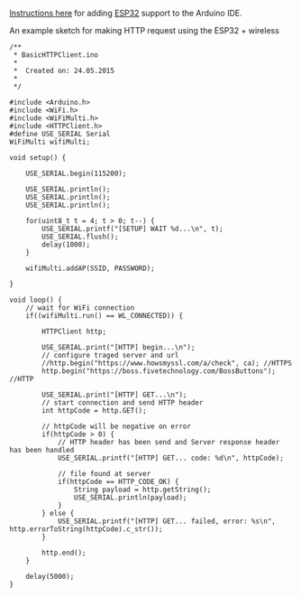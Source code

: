
[Instructions here](https://github.com/espressif/arduino-esp32/blob/master/docs/arduino-ide/boards_manager.md) for adding 
[ESP32](https://www.amazon.com/gp/product/B0718T232Z/ref=oh_aui_detailpage_o01_s02?ie=UTF8&psc=1) support to the Arduino IDE.

An example sketch for making HTTP request using the ESP32 + wireless

```
/**
 * BasicHTTPClient.ino
 *
 *  Created on: 24.05.2015
 *
 */

#include <Arduino.h>
#include <WiFi.h>
#include <WiFiMulti.h>
#include <HTTPClient.h>
#define USE_SERIAL Serial
WiFiMulti wifiMulti;

void setup() {

    USE_SERIAL.begin(115200);

    USE_SERIAL.println();
    USE_SERIAL.println();
    USE_SERIAL.println();

    for(uint8_t t = 4; t > 0; t--) {
        USE_SERIAL.printf("[SETUP] WAIT %d...\n", t);
        USE_SERIAL.flush();
        delay(1000);
    }

    wifiMulti.addAP(SSID, PASSWORD);

}

void loop() {
    // wait for WiFi connection
    if((wifiMulti.run() == WL_CONNECTED)) {

        HTTPClient http;

        USE_SERIAL.print("[HTTP] begin...\n");
        // configure traged server and url
        //http.begin("https://www.howsmyssl.com/a/check", ca); //HTTPS
        http.begin("https://boss.fivetechnology.com/BossButtons"); //HTTP

        USE_SERIAL.print("[HTTP] GET...\n");
        // start connection and send HTTP header
        int httpCode = http.GET();

        // httpCode will be negative on error
        if(httpCode > 0) {
            // HTTP header has been send and Server response header has been handled
            USE_SERIAL.printf("[HTTP] GET... code: %d\n", httpCode);

            // file found at server
            if(httpCode == HTTP_CODE_OK) {
                String payload = http.getString();
                USE_SERIAL.println(payload);
            }
        } else {
            USE_SERIAL.printf("[HTTP] GET... failed, error: %s\n", http.errorToString(httpCode).c_str());
        }

        http.end();
    }

    delay(5000);
}
